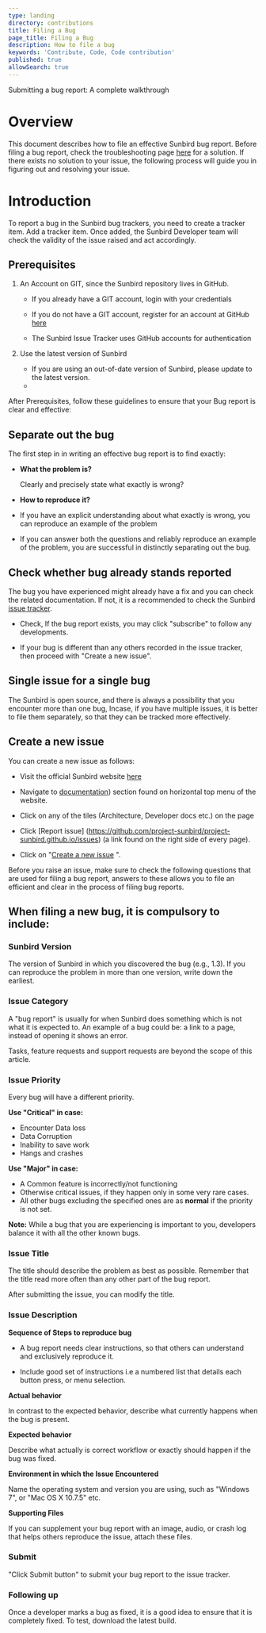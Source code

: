 ```yaml
---
type: landing
directory: contributions
title: Filing a Bug
page_title: Filing a Bug
description: How to file a bug
keywords: 'Contribute, Code, Code contribution'
published: true
allowSearch: true
---
```

Submitting a bug report: A complete walkthrough

# **Overview**

This document describes how to file an effective Sunbird bug report. Before filing a bug report, check the troubleshooting page [here]([http://www.sunbird.org/developer-docs/troubleshooting/](http://www.sunbird.org/developer-docs/troubleshooting/)) for a solution. If there exists no solution to your issue, the following process will guide you in figuring out and resolving your issue.

# **Introduction**

To report a bug in the Sunbird bug trackers, you need to create a tracker item. Add a tracker item. Once added, the Sunbird Developer team will check the validity of the issue raised and act accordingly.

## **Prerequisites**

1. An Account on GIT, since the Sunbird repository lives in GitHub.
    
    - If you already have a GIT account, login with your credentials

    - If you do not have a GIT account, register for an account at GitHub [here](https://github.com/)

    - The Sunbird Issue Tracker uses GitHub accounts for authentication

2. Use the latest version of Sunbird

   - If you are using an out-of-date version of Sunbird, please update to the latest version.
   - 
After Prerequisites, follow these guidelines to ensure that your Bug report is clear and effective:

## Separate out the bug

The first step in in writing an effective bug report is to find exactly:

- **What the problem is?**

    Clearly and precisely state what exactly is wrong?

- **How to reproduce it?**

- If you have an explicit understanding about what exactly is wrong, you can reproduce an example of the problem        	

- If you can answer both the questions and reliably reproduce an example of the problem, you are successful in distinctly separating out the bug.

## Check whether bug already stands reported

The bug you have experienced might already have a fix and you can check the related documentation. If not, it is a recommended to check the Sunbird[ issue tracker](https://github.com/project-sunbird/project-sunbird.github.io/issues).

- Check, If the bug report exists, you may click "subscribe" to follow any developments.

- If your bug is different than any others recorded in the issue tracker, then proceed with "Create a new issue".

## Single issue for a single bug

The Sunbird is open source, and there is always a possibility that you encounter more than one bug, Incase, if you have multiple issues, it is better to file them separately, so that they can be tracked more effectively.

## Create a new issue

You can create a new issue as follows:

- Visit the official Sunbird website [here](www.sunbird.org)

- Navigate to [documentation](http://www.sunbird.org/docs/)) section found on horizontal top menu of the website.

- Click on any of the tiles (Architecture, Developer docs etc.) on the page

- Click [Report issue] (https://github.com/project-sunbird/project-sunbird.github.io/issues) (a link found on the right side of every page).

- Click on "[Create a new issue](https://github.com/project-sunbird/project-sunbird.github.io/issues/new) ".

Before you raise an issue, make sure to check the following questions that are used for filing a bug report, answers to these allows you to file an efficient and clear in the process of filing bug reports.

## When filing a new bug, it is compulsory to include:

### Sunbird Version

The version of Sunbird in which you discovered the bug (e.g., 1.3). If you can reproduce the problem in more than one version, write down the earliest.

### Issue Category

A "bug report" is usually for when Sunbird does something which is not what it is expected to. An example of a bug could be: a link to a page, instead of opening it shows an error.

Tasks, feature requests and support requests are beyond the scope of this article.

### Issue Priority

Every bug will have a different priority.

**Use "Critical" in case:**

- Encounter Data loss
- Data Corruption
- Inability to save work
- Hangs and crashes

**Use "Major" in case:**

- A Common feature is incorrectly/not functioning
- Otherwise critical issues, if they happen only in some very rare cases.
- All other bugs excluding the specified ones are as **normal** if the priority is not set.

**Note:** While a bug that you are experiencing is important to you, developers balance it with all the other known bugs.

### Issue Title

The title should describe the problem as best as possible. Remember that the title read more often than any other part of the bug report.

After submitting the issue, you can modify the title.

### Issue Description

**Sequence of Steps to reproduce bug**

- A bug report needs clear instructions, so that others can understand and exclusively reproduce it.

- Include good set of instructions i.e a numbered list that details each button press, or menu selection.

**Actual behavior**

In contrast to the expected behavior, describe what currently happens when the bug is present.

**Expected behavior**

Describe what actually is correct workflow or exactly should happen if the bug was fixed.

**Environment in which the Issue Encountered**

Name the operating system and version you are using, such as "Windows 7", or "Mac OS X 10.7.5" etc.

**Supporting Files**

If you can supplement your bug report with an image, audio, or crash log that helps others reproduce the issue, attach these files.

### Submit

"Click Submit button" to submit your bug report to the issue tracker.

### Following up

Once a developer marks a bug as fixed, it is a good idea to ensure that it is completely fixed. To test, download the latest build.


